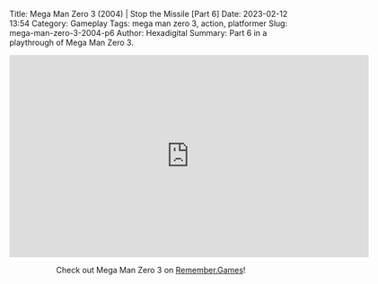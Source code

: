 Title: Mega Man Zero 3 (2004) | Stop the Missile [Part 6]
Date: 2023-02-12 13:54
Category: Gameplay
Tags: mega man zero 3,  action,  platformer
Slug: mega-man-zero-3-2004-p6
Author: Hexadigital
Summary: Part 6 in a playthrough of Mega Man Zero 3.

<center><iframe src="https://www.youtube.com/embed/PZfDjvIu3-w?feature=oembed" allow="accelerometer; autoplay; encrypted-media; gyroscope; picture-in-picture" width="640" height="360" frameborder="0"></iframe>

Check out Mega Man Zero 3 on [Remember.Games](https://remember.games/game/4374/mega-man-zero-3/)!</center>